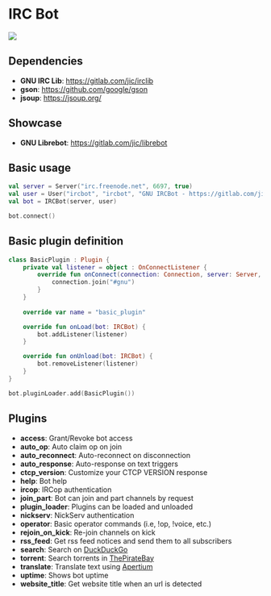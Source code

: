 # IRC Bot
[![](https://jitpack.io/v/com.gitlab.jic/ircbot.svg)](https://jitpack.io/#com.gitlab.jic/ircbot)

## Dependencies
* **GNU IRC Lib**: https://gitlab.com/jic/irclib
* **gson**: https://github.com/google/gson
* **jsoup**: https://jsoup.org/

## Showcase
* **GNU Librebot**: https://gitlab.com/jic/librebot

## Basic usage
```kotlin
val server = Server("irc.freenode.net", 6697, true)
val user = User("ircbot", "ircbot", "GNU IRCBot - https://gitlab.com/jic/ircbot")
val bot = IRCBot(server, user)

bot.connect()
```

## Basic plugin definition
```kotlin
class BasicPlugin : Plugin {
    private val listener = object : OnConnectListener {
        override fun onConnect(connection: Connection, server: Server, user: User) {
            connection.join("#gnu")
        }
    }
        
    override var name = "basic_plugin"

    override fun onLoad(bot: IRCBot) {
        bot.addListener(listener)
    }

    override fun onUnload(bot: IRCBot) {
        bot.removeListener(listener)
    }
}
```

```kotlin
bot.pluginLoader.add(BasicPlugin())
```

## Plugins
* **access**: Grant/Revoke bot access
* **auto_op**: Auto claim op on join
* **auto_reconnect**: Auto-reconnect on disconnection
* **auto_response**: Auto-response on text triggers
* **ctcp_version**: Customize your CTCP VERSION response
* **help**: Bot help
* **ircop**: IRCop authentication
* **join_part**: Bot can join and part channels by request
* **plugin_loader**: Plugins can be loaded and unloaded
* **nickserv**: NickServ authentication
* **operator**: Basic operator commands (i.e, !op, !voice, etc.)
* **rejoin_on_kick**: Re-join channels on kick
* **rss_feed**: Get rss feed notices and send them to all subscribers
* **search**: Search on [DuckDuckGo](https://duckduckgo.com)
* **torrent**: Search torrents in [ThePirateBay](https://thepiratebay.org)
* **translate**: Translate text using [Apertium](https://apertium.org)
* **uptime**: Shows bot uptime
* **website_title**: Get website title when an url is detected

